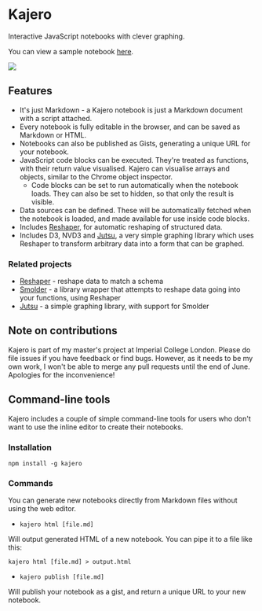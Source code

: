 # Kajero

Interactive JavaScript notebooks with clever graphing.

You can view a sample notebook [here](http://www.joelotter.com/kajero).

![](https://raw.githubusercontent.com/JoelOtter/kajero/master/doc/screenshot.png)

## Features

- It's just Markdown - a Kajero notebook is just a Markdown document with a script attached.
- Every notebook is fully editable in the browser, and can be saved as Markdown or HTML.
- Notebooks can also be published as Gists, generating a unique URL for your notebook.
- JavaScript code blocks can be executed. They're treated as functions, with their return value visualised. Kajero can visualise arrays and objects, similar to the Chrome object inspector.
    - Code blocks can be set to run automatically when the notebook loads. They can also be set to hidden, so that only the result is visible.
- Data sources can be defined. These will be automatically fetched when the notebook is loaded, and made available for use inside code blocks.
- Includes [Reshaper](https://github.com/JoelOtter/reshaper), for automatic reshaping of structured data.
- Includes D3, NVD3 and [Jutsu](https://github.com/JoelOtter/jutsu), a very simple graphing library which uses Reshaper to transform arbitrary data into a form that can be graphed.

### Related projects

- [Reshaper](https://github.com/JoelOtter/reshaper) - reshape data to match a schema
- [Smolder](https://github.com/JoelOtter/smolder) - a library wrapper that attempts to reshape data going into your functions, using Reshaper
- [Jutsu](https://github.com/JoelOtter/jutsu) - a simple graphing library, with support for Smolder

## Note on contributions

Kajero is part of my master's project at Imperial College London. Please do file issues if you have feedback or find bugs. However, as it needs to be my own work, I won't be able to merge any pull requests until the end of June. Apologies for the inconvenience!

## Command-line tools

Kajero includes a couple of simple command-line tools for users who don't want to use the inline editor to create their notebooks.

### Installation

`npm install -g kajero`

### Commands

You can generate new notebooks directly from Markdown files without using the web editor.

- `kajero html [file.md]`

Will output generated HTML of a new notebook. You can pipe it to a file like this:

`kajero html [file.md] > output.html`

- `kajero publish [file.md]`

Will publish your notebook as a gist, and return a unique URL to your new notebook.
